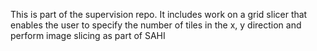 This is part of the supervision repo. It includes work on a grid slicer that enables the user to specify the number of tiles in the x, y 
direction and perform image slicing as part of SAHI
